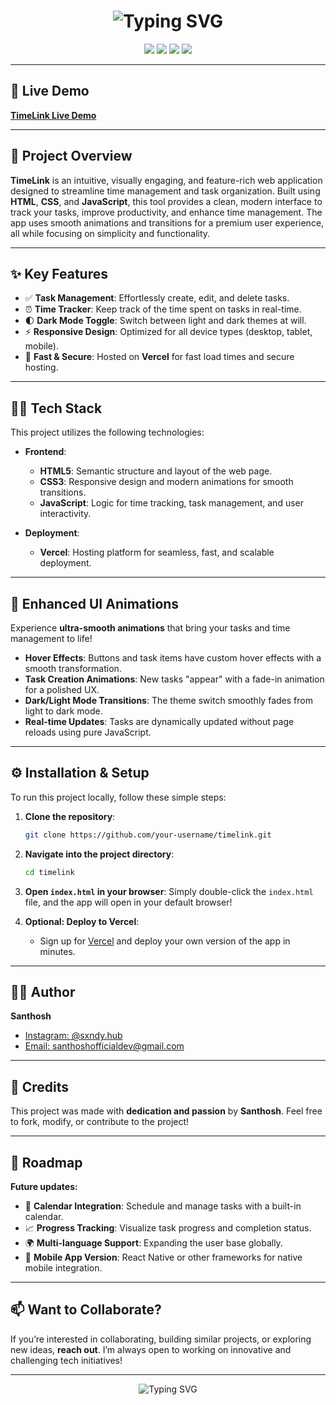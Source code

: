 <h1 align="center">
  <img src="https://readme-typing-svg.herokuapp.com?font=Fira+Code&size=30&duration=4000&pause=500&color=FFA500&center=true&vCenter=true&multiline=true&width=600&height=100&lines=Hi+%F0%9F%91%8B+I'm+Santhosh;Professional+Web+%26+Software+Developer;Welcome+to+TimeLink+Project" alt="Typing SVG" />
</h1>

<p align="center">
  <img src="https://img.shields.io/badge/Status-Completed-orange?style=for-the-badge&logo=vercel&logoColor=white" />
  <img src="https://img.shields.io/badge/Deployed-Vercel-black?style=for-the-badge&logo=vercel" />
  <img src="https://img.shields.io/badge/Made%20With-Love-red?style=for-the-badge&logo=heart" />
  <img src="https://img.shields.io/badge/Tech%20Stack-JavaScript%20%26%20HTML%20CSS-yellowgreen?style=for-the-badge&logo=javascript" />
</p>

---

## **🚀 Live Demo**

[**TimeLink Live Demo**](https://v0-timelink-x98rxf.vercel.app/)

---

## **📌 Project Overview**

**TimeLink** is an intuitive, visually engaging, and feature-rich web application designed to streamline time management and task organization. Built using **HTML**, **CSS**, and **JavaScript**, this tool provides a clean, modern interface to track your tasks, improve productivity, and enhance time management. The app uses smooth animations and transitions for a premium user experience, all while focusing on simplicity and functionality.

---

## **✨ Key Features**

- ✅ **Task Management**: Effortlessly create, edit, and delete tasks.
- ⏰ **Time Tracker**: Keep track of the time spent on tasks in real-time.
- 🌓 **Dark Mode Toggle**: Switch between light and dark themes at will.
- ⚡ **Responsive Design**: Optimized for all device types (desktop, tablet, mobile).
- 🚀 **Fast & Secure**: Hosted on **Vercel** for fast load times and secure hosting.

---

## **🧑‍💻 Tech Stack**

This project utilizes the following technologies:

- **Frontend**:
  - **HTML5**: Semantic structure and layout of the web page.
  - **CSS3**: Responsive design and modern animations for smooth transitions.
  - **JavaScript**: Logic for time tracking, task management, and user interactivity.
  
- **Deployment**:
  - **Vercel**: Hosting platform for seamless, fast, and scalable deployment.

---

## **🎨 Enhanced UI Animations**

Experience **ultra-smooth animations** that bring your tasks and time management to life!

- **Hover Effects**: Buttons and task items have custom hover effects with a smooth transformation.
- **Task Creation Animations**: New tasks "appear" with a fade-in animation for a polished UX.
- **Dark/Light Mode Transitions**: The theme switch smoothly fades from light to dark mode.
- **Real-time Updates**: Tasks are dynamically updated without page reloads using pure JavaScript.

---

## **⚙️ Installation & Setup**

To run this project locally, follow these simple steps:

1. **Clone the repository**:
    ```bash
    git clone https://github.com/your-username/timelink.git
    ```

2. **Navigate into the project directory**:
    ```bash
    cd timelink
    ```

3. **Open `index.html` in your browser**:
    Simply double-click the `index.html` file, and the app will open in your default browser!

4. **Optional: Deploy to Vercel**:
    - Sign up for [Vercel](https://vercel.com/) and deploy your own version of the app in minutes.

---

## **👨‍💻 Author**

**Santhosh**  
- [Instagram: @sxndy.hub](https://instagram.com/sxndy.hub)  
- [Email: santhoshofficialdev@gmail.com](mailto:santhoshofficialdev@gmail.com)  

---

## **💎 Credits**

This project was made with **dedication and passion** by **Santhosh**. Feel free to fork, modify, or contribute to the project!

---

## **🎯 Roadmap**

**Future updates:**

- 📅 **Calendar Integration**: Schedule and manage tasks with a built-in calendar.
- 📈 **Progress Tracking**: Visualize task progress and completion status.
- 🌍 **Multi-language Support**: Expanding the user base globally.
- 📱 **Mobile App Version**: React Native or other frameworks for native mobile integration.

---

## **📫 Want to Collaborate?**

If you’re interested in collaborating, building similar projects, or exploring new ideas, **reach out**. I’m always open to working on innovative and challenging tech initiatives!

---

<p align="center">
  <img src="https://readme-typing-svg.herokuapp.com?font=Fira+Code&size=22&duration=3000&pause=500&color=FFA500&center=true&vCenter=true&multiline=true&width=500&height=50&lines=Thank+you+for+visiting!;Feel+free+to+explore+and+contribute!" alt="Typing SVG" />
</p>
